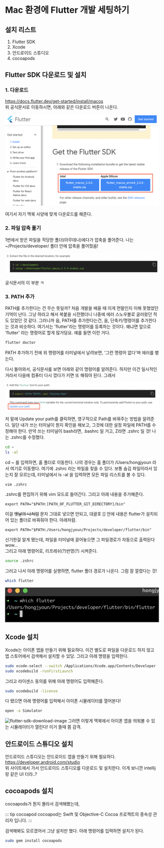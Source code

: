 # Mac 환경에 Flutter 개발 세팅하기

## 설치 리스트
1. Flutter SDK
2. Xcode
3. 안드로이드 스튜디오
4. cocoapods


## Flutter SDK 다운로드 및 설치
### 1. 다운로드
https://docs.flutter.dev/get-started/install/macos <br>
위 공식문서로 이동하시면, 아래와 같은 다운로드 버튼이 나온다.

![flutter-sdk-download-image](../public/image/flutter-0-1.png)

여기서 자기 맥북 사양에 맞게 다운로드를 해준다. 

### 2. 파일 압축 풀기
1번에서 받은 파일을 적당한 폴더(아무데나)에다가 압축을 풀어준다.
나는 ~/Projects/developer/ 폴더 안에 압축을 풀어줬음!

![flutter-sdk-download-image](../public/image/flutter-0-2.png)

공식문서의 이 부분 ㅋ

### 3. PATH 추가
PATH를 추가한다는 건 무슨 뜻일까? 처음 개발을 배울 때 이게 먼말인지 이해 못했었던 기억이 난다. 그냥 하라고 해서 복붙을 시전했더니 나중에 에러 스노우볼로 굴러왔던 적도 있었던 것 같다. 그러니까 음, PATH를 추가한다는건, 음, 단축키/명령어를 추가한다는 것과 비슷하다. 여기서는 'flutter'라는 명령어를 등록하는 것이다. 왜냐면 앞으로 'flutter' 라는 명령어로 할게 많거덩요. 예를 들면 이런 거다.

```bash
flutter doctor
```
PATH 추가하기 전에 위 명령어를 터미널에서 날려보면, '그런 명령어 없다'며 에러를 뱉는다.<br>

다시 돌아와서, 공식문서를 보면 아래와 같이 명령어를 알려준다. 하지만 이건 일시적인거라서 다음에 컴퓨터 다시 껐다가 키면 또 해줘야 된다. 그래서

![flutter-sdk-download-image](../public/image/flutter-0-3.png)

저 밑에 Update your path를 클릭하면, 영구적으로 Path를 바꿔주는 방법을 알려준다. 일단 내가 쓰는 터미널이 뭔지 확인을 해보고, 그것에 대한 설정 파일에 PATH를 수정해야 한다. 만약 쓰는 터미널이 bash라면, .bashrc 일 거고, Z라면 .zshrc 일 것! 나는 .zshrc를 수정했다.

```bash
cd ~
ls -al
```
cd ~ 를 입력하면, 홈 폴더로 이동한다. 나의 경우는 홈 폴더가 /Users/hongjyoun 라서 여기로 이동했다. 여기에 .zshrc 라는 파일을 찾을 수 있다. 보통 숨김 파일이라서 있는지 잘 모르는데, 터미널에서 ls -al 을 입력하면 모든 파일 리스트를 볼 수 있다.

```bash
vim .zshrc
```
.zshrc를 편집하기 위해 vim 모드로 들어간다. 그리고 아래 내용을 추가해준다.

```vim
export PATH="$PATH:[PATH_OF_FLUTTER_GIT_DIRECTORY]/bin"
```
이걸 ~~옛날의 나처럼~~ 문자 그대로 넣으면 안되고, 대괄호 [] 안에 내용은 flutter가 설치되어 있는 폴더로 바꿔줘야 한다. 아래처럼.
```vim
export PATH="$PATH:/Users/hongjyoun/Projects/developer/flutter/bin"
```
신기한걸 알게 됐는데, 파일을 터미널에 끌어놓으면 그 파일경로가 자동으로 출력된다 wow...<br>
그리고 아래 명령어로, 리프레쉬(?)반영(?) 시켜준다.
```bash
source .zshrc
```
그러고 나서 아래 명령어를 실행하면, flutter 폴더 경로가 나온다. 그럼 잘 깔렸다는 것!
```bash
which flutter
```
![flutter-sdk-download-image](../public/image/flutter-0-4.png)

## Xcode 설치
Xcode는 아이폰 앱을 만들기 위해 필요하다. 이건 별도로 파일을 다운로드 하지 않고 앱 스토어에서 검색해서 설치할 수 있당. 그리고 아래 명령을 입력한다.

```bash
sudo xcode-select --switch /Applications/Xcode.app/Contents/Developer
sudo xcodebuild -runFirstLaunch
```
그리고 라이센스 동의를 위해 아래 명령어도 입력해준다.
```bash
sudo xcodebuild -license 
```

다 됐으면 아래 명령어를 입력해서 아이폰 시뮬레이터를 열어본다!
```bash
open -a Simulator
```
![flutter-sdk-download-image](../public/image/flutter-0-5.png)
그러면 이렇게 맥북에서 아이폰 앱을 띄워볼 수 있는 시뮬레이터가 열린다! 이거 뜰때 쫌 감격.

## 안드로이드 스튜디오 설치
안드로이드 스튜디오는 안드로이드 앱을 만들기 위해 필요하다.<br>
https://developer.android.com/studio <br>
위 사이트에서 가서 안드로이드 스튜디오를 다운로드 및 설치한다. 이게 보니깐 intellij 랑 같은 UI 더라..? 

## cocoapods 설치
cocoapods가 뭔지 몰라서 검색해봤는데,

::: tip cocoapod
cocoapod는 Swift 및 Objective-C Cocoa 프로젝트의 종속성 관리자 입니다.
:::

검색해봐도 모르겠어서 그냥 설치만 했다. 아래 명령어를 입력하면 설치가 된다.
```bash
sudo gem install cocoapods
```

<Comments />
